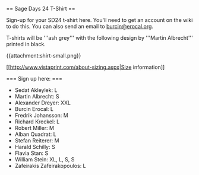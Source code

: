 == Sage Days 24 T-Shirt ==

Sign-up for your SD24 t-shirt here. You'll need to get an account on the wiki to do this. You can also send an email to burcin@erocal.org.

T-shirts will be '''ash grey''' with the following design by '''Martin Albrecht''' printed in black. 

{{attachment:shirt-small.png}}

[[http://www.vistaprint.com/about-sizing.aspx|Size information]]

=== Sign up here: ===

 * Sedat Akleylek: L
 * Martin Albrecht: S
 * Alexander Dreyer: XXL
 * Burcin Erocal: L
 * Fredrik Johansson: M
 * Richard Kreckel: L
 * Robert Miller: M
 * Alban Quadrat: L
 * Stefan Reiterer: M
 * Harald Schilly: S
 * Flavia Stan: S
 * William Stein: XL, L, S, S
 * Zafeirakis Zafeirakopoulos: L

